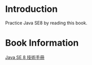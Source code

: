 # Introduction

Practice Java SE8 by reading this book.

# Book Information

[Java SE 8 技術手冊 ](https://www.tenlong.com.tw/products/9789863471714)

